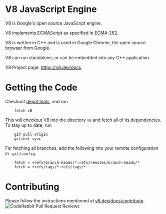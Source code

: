 V8 JavaScript Engine
=============

V8 is Google's open source JavaScript engine.

V8 implements ECMAScript as specified in ECMA-262.

V8 is written in C++ and is used in Google Chrome, the open source
browser from Google.

V8 can run standalone, or can be embedded into any C++ application.

V8 Project page: https://v8.dev/docs


Getting the Code
=============

Checkout [depot tools](http://www.chromium.org/developers/how-tos/install-depot-tools), and run

        fetch v8

This will checkout V8 into the directory `v8` and fetch all of its dependencies.
To stay up to date, run

        git pull origin
        gclient sync

For fetching all branches, add the following into your remote
configuration in `.git/config`:

        fetch = +refs/branch-heads/*:refs/remotes/branch-heads/*
        fetch = +refs/tags/*:refs/tags/*


Contributing
=============

Please follow the instructions mentioned at
[v8.dev/docs/contribute](https://v8.dev/docs/contribute).
![CodeRabbit Pull Request Reviews](https://img.shields.io/coderabbit/prs/github/momika233/v8?utm_source=oss&utm_medium=github&utm_campaign=momika233%2Fv8&labelColor=171717&color=FF570A&link=https%3A%2F%2Fcoderabbit.ai&label=CodeRabbit+Reviews)
